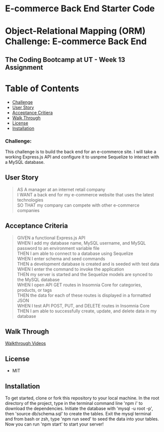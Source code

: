 # E-commerce Back End Starter Code

# Object-Relational Mapping (ORM) Challenge: E-commerce Back End 
## The Coding Bootcamp at UT - Week 13 Assignment

# Table of Contents
* [Challenge](#challenge)
* [User Story](#user-story)
* [Acceptance Critiera](#acceptance-criteria)
* [Walk Through](#walk-through)
* [License](#license)
* [Installation](#installation)

### Challenge:
This challenge is to build the back end for an e-commerce site. I will take a working Express.js API and configure it to usnpme Sequelize to interact with a MySQL database.

## User Story
> AS A manager at an internet retail company\
> I WANT a back end for my e-commerce website that uses the latest technologies\
> SO THAT my company can compete with other e-commerce companies

## Acceptance Criteria
> GIVEN a functional Express.js API\
> WHEN I add my database name, MySQL username, and MySQL password to an environment variable file\
> THEN I am able to connect to a database using Sequelize\
> WHEN I enter schema and seed commands\
> THEN a development database is created and is seeded with test data\
> WHEN I enter the command to invoke the application\
> THEN my server is started and the Sequelize models are synced to the MySQL database\
> WHEN I open API GET routes in Insomnia Core for categories, products, or tags\
> THEN the data for each of these routes is displayed in a formatted JSON\
> WHEN I test API POST, PUT, and DELETE routes in Insomnia Core\
> THEN I am able to successfully create, update, and delete data in my database

## Walk Through

[Walkthrough Videos](https://drive.google.com/drive/folders/1UKmqAeIyr4oqUsGZivqgn5d3rIXFsLF2?usp=sharing)

## License
* MIT

## Installation

To get started, clone or fork this repository to your local machine. In the root directory of the project, type in the terminal command line 'npm i' to download the dependencies. Initiate the database with 'mysql -u root -p', then 'source db/schema.sql' to create the tables. Exit the mysql terminal and from bash or zsh, type 'npm run seed' to seed the data into your tables. Now you can run 'npm start' to start your server!